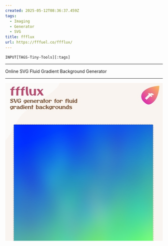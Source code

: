 ```yaml
---
created: 2025-05-12T08:36:37.459Z
tags: 
  - Imaging
  - Generator
  - SVG
title: ffflux
url: https://fffuel.co/ffflux/
---
```

```meta-bind
INPUT[TAGS-Tiny-Tools][:tags]
```

___
Online SVG Fluid Gradient Background Generator
___

![](_attachments/ffflux.jpg)
